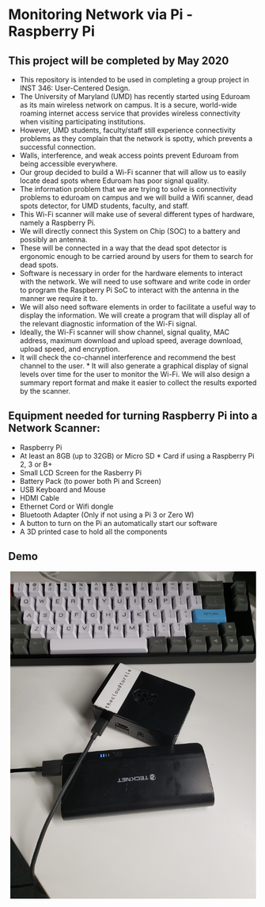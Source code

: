 # Monitoring Network via Pi - Raspberry Pi 

## This project will be completed by May 2020
* This repository is intended to be used in completing a group project in INST 346: User-Centered Design.
* The University of Maryland (UMD) has recently started using Eduroam as its main wireless network on campus. It is a secure, world-wide roaming internet access service that provides wireless connectivity when visiting participating institutions. 
* However, UMD students, faculty/staff still experience connectivity problems as they complain that the network is spotty,  which prevents a successful connection. 
* Walls, interference, and weak access points prevent Eduroam from being accessible everywhere. 
* Our group decided to build a Wi-Fi scanner that will allow us to easily locate dead spots where Eduroam has poor signal quality. 
* The information problem that we are trying to solve is connectivity problems to eduroam on campus and we will build a Wifi scanner, dead spots detector, for UMD students, faculty, and staff. 
* This Wi-Fi scanner will make use of several different types of hardware, namely a Raspberry Pi. 
* We will directly connect this System on Chip (SOC) to a battery and possibly an antenna. 
* These will be connected in a way that the dead spot detector is ergonomic enough to be carried around by users for them to search for dead spots. 
* Software is necessary in order for the hardware elements to interact with the network. We will need to use software and write code in order to program the Raspberry Pi SoC to interact with the antenna in the manner we require it to.
* We will also need software elements in order to facilitate a useful way to display the information. We will create a program that will display all of the relevant diagnostic information of the Wi-Fi signal. 
* Ideally, the Wi-Fi scanner will show channel, signal quality, MAC address, maximum download and upload speed, average download, upload speed, and encryption. 
* It will check the co-channel interference and recommend the best channel to the user. * It will also generate a graphical display of signal levels over time for the user to monitor the Wi-Fi. We will also design a summary report format and make it easier to collect the results exported by the scanner.
## Equipment needed for turning Raspberry Pi into a Network Scanner:
* Raspberry Pi
* At least an 8GB (up to 32GB) or Micro SD * Card if using a Raspberry Pi 2, 3 or B+
* Small LCD Screen for the Rasberry Pi
* Battery Pack (to power both Pi and Screen)
* USB Keyboard and Mouse 
* HDMI Cable
* Ethernet Cord or Wifi dongle
* Bluetooth Adapter (Only if not using a Pi 3 or Zero W)
* A button to turn on the Pi an automatically start our software
* A 3D printed case to hold all the components

## Demo
![](Images/1.png)

